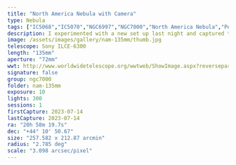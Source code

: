 ```yaml
---
title: "North America Nebula with Camera"
type: Nebula
tags: ["IC5068","IC5070","NGC6997","NGC7000","North America Nebula","Pelican Nebula","NGC6989","The star ξ Cyg","62 Cyg","The star 56 Cyg","The star 57 Cyg","The star 60 Cyg"]
description: I experimented with a new set up last night and captured three targets. The first is the region surrounded the North American Nebula and Pelican Nebula. The camera I used is a Sony Alpha 6300 mirrorless (unmodified) along with a Samyang 135mm manual focus f/2 lens. No telescope!
image: /assets/images/gallery/nam-135mm/thumb.jpg
telescope: Sony ILCE-6300
length: "135mm"
aperture: "72mm"
wwt: http://www.worldwidetelescope.org/wwtweb/ShowImage.aspx?reverseparity=False&scale=3.097800&name=nam-135mm.jpg&imageurl=https://deepskyworkflows.com/assets/images/gallery/nam-135mm/nam-135mm.jpg&credits=Jeremy+Likness+at+DeepSkyWorkflows.com&creditsUrl=https://deepskyworkflows.com/&ra=312.195310&dec=43.141825&x=4077.9&y=3789.3&rotation=100.62&thumb=https://deepskyworkflows.com/assets/images/gallery/nam-135mm/thumb.jpg
signature: false
group: ngc7000
folder: nam-135mm
exposure: 10
lights: 300
sessions: 1
firstCapture: 2023-07-14
lastCapture: 2023-07-14
ra: "20h 58m 19.7s"
dec: "+44° 10' 50.67"
size: "257.582 x 212.87 arcmin"
radius: "2.785 deg"
scale: "3.098 arcsec/pixel"
---
```

